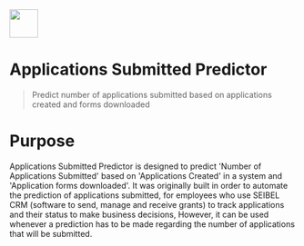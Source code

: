 
   <img src="https://user-images.githubusercontent.com/47875071/99720236-76f45480-2a7b-11eb-8387-2a1dd3e9818e.png" width="50"> 
   
# Applications Submitted Predictor
> Predict number of applications submitted based on applications created and forms downloaded


# Purpose

Applications Submitted Predictor is designed to predict 'Number of Applications Submitted' based on 'Applications Created' in a system and  'Application forms downloaded'. It was originally built in order to automate the prediction of applications submitted, for employees who use SEIBEL CRM (software to send, manage and receive grants) to track applications and their status to make business decisions, However, it can be used whenever a prediction has to be made regarding the number of applications that will be submitted.
